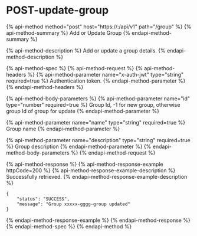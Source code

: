 # POST-update-group

{% api-method method="post" host="https://<host>:<port>/api/v1" path="/group" %}
{% api-method-summary %}
Add or Update Group
{% endapi-method-summary %}

{% api-method-description %}
Add or update a group details.
{% endapi-method-description %}

{% api-method-spec %}
{% api-method-request %}
{% api-method-headers %}
{% api-method-parameter name="x-auth-jwt" type="string" required=true %}
Authentication token.
{% endapi-method-parameter %}
{% endapi-method-headers %}

{% api-method-body-parameters %}
{% api-method-parameter name="id" type="number" required=true %}
Group Id, -1 for new group, otherwise group Id of group for update
{% endapi-method-parameter %}

{% api-method-parameter name="name" type="string" required=true %}
Group name
{% endapi-method-parameter %}

{% api-method-parameter name="description" type="string" required=true %}
Group description
{% endapi-method-parameter %}
{% endapi-method-body-parameters %}
{% endapi-method-request %}

{% api-method-response %}
{% api-method-response-example httpCode=200 %}
{% api-method-response-example-description %}
Successfully retrieved.
{% endapi-method-response-example-description %}

```
{
    "status": "SUCCESS",
    "message": "Group xxxxx-gggg-group updated"
}
```
{% endapi-method-response-example %}
{% endapi-method-response %}
{% endapi-method-spec %}
{% endapi-method %}



